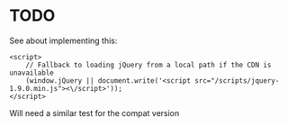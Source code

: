 TODO
====

See about implementing this:

    <script>
        // Fallback to loading jQuery from a local path if the CDN is unavailable
        (window.jQuery || document.write('<script src="/scripts/jquery-1.9.0.min.js"><\/script>'));
    </script>

Will need a similar test for the compat version
